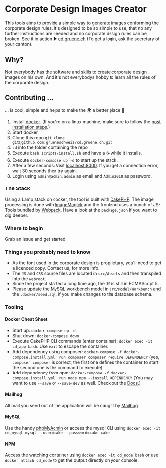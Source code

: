 # Corporate Design Images Creator
This tools aims to provide a simple way to generate images conforming the corporate design rules.
It's designed to be so simple to use, that no any further instructions are needed and no corporate
design rules can be broken.
See it in action ▶️ [cd.gruene.ch](https://cd.gruene.ch) (To get a login, ask the secretary of your
 canton).

## Why?
Not everybody has the software and skills to create corporate design images on his own. And it's not
everybodys hobby to learn all the rules of the corporate design.

## Contributing ...
... is cool, simple and helps to make the 🌍 a better place 🤩
1. Install [docker](https://docker.com). (If you're on a linux machine, make sure to follow the 
[post installation steps](https://docs.docker.com/install/linux/linux-postinstall/).)
1. Start docker
1. Clone this repo `git clone git@github.com:grueneschweiz/cd.gruene.ch.git`
1. `cd` into the folder containing the repo
1. Execute `bash scripts/install.sh` and have a ☕️ while 
it installs. 
1. Execute `docker-compose up -d` to start up the stack.
1. After a few seconds: Visit [localhost:8000](http://localhost:8000). If you
get a connection error, wait 30 seconds then try again.
1. Login using `admin@admin.admin` as email and `Admin2018` as password.

### The Stack
Using a Lamp stack on docker, the tool is built with [CakePHP](https://cakephp.org/). The image
processing is done with [ImageMagick](http://php.net/manual/en/book.imagick.php) and the frontend
uses a bunch of JS-Tools bundled by [Webpack](https://webpack.js.org/). Have a look at the `package.json`
if you want to dig deeper.

### Where to begin
Grab an issue and get started

### Things you probably need to know
- As the font used in the corporate design is proprietary, you'll need to get a licenced copy. 
Contact us, for more info.
- The `JS` and `CSS` source files are located in `src/Assets` and then transpiled into the `webroot`.
- Since the project started a long time ago, the `JS` is still in ECMAScript 5.
- Please update the MySQL workbench model in `src/Model/Workbench` and the `.docker/seed.sql`, if you 
make changes to the database schema. 

### Tooling
#### Docker Cheat Sheet
- Start up: `docker-compose up -d`
- Shut down: `docker-compose down`
- Execute CakePHP CLI commands (enter container): `docker exec -it cd_app bash`. 
Use `exit` to escape the container.
- Add dependency using composer: `docker-compose -f docker-compose.install.yml 
run composer composer require DEPENDENCY` (yes, `composer composer` is correct,
the first one defines the container to start the second one is the command to
execute)
- Add dependency from npm: `docker-compose -f docker-compose.install.yml 
run node npm --install DEPENDENCY` (You may want to use `--save` or `--save-dev` as
well. Check out the [Docs](https://docs.npmjs.com/cli/install).)

#### Mailhog
All mail you send out of the application will be caught by [Mailhog](http://localhost:8020)

#### MySQL
Use the handy [phpMyAdmin](http://localhost:8010) or access the mysql CLI using
`docker exec -it cd_mysql mysql --user=cake --password=cake cake` 

#### NPM
Access the watching container using `docker exec -it cd_node bash` or use 
`docker attach cd_node` to get the output directly on your console.
